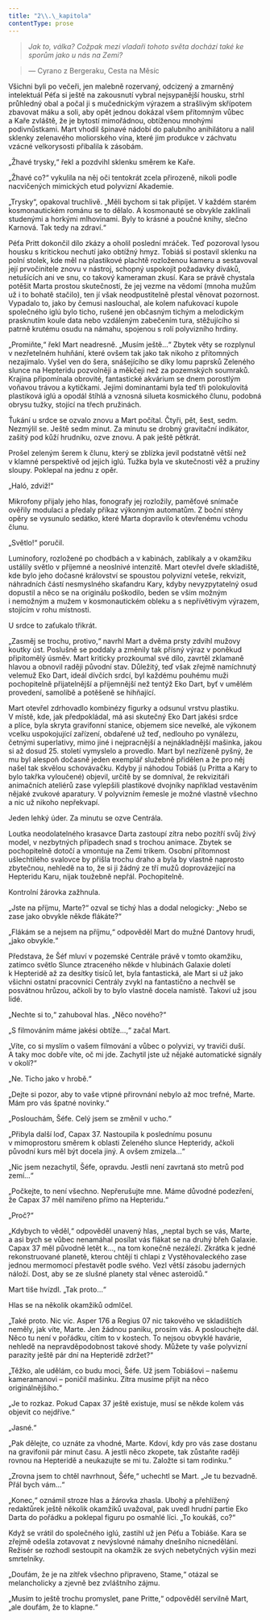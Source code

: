 ```yaml
---
title: "2\\.\_kapitola"
contentType: prose
---
```


<section>

> _Jak to, válka? Cožpak mezi vladaři tohoto světa dochází také ke sporům jako u nás na Zemi?_

> — Cyrano z Bergeraku, Cesta na Měsíc

Všichni byli po večeři, jen malebně rozervaný, odcizený a zmarněný intelektuál Péťa si ještě na zakousnutí vybral nejsypanější housku, strhl průhledný obal a počal ji s mučednickým výrazem a strašlivým skřípotem zbavovat máku a soli, aby opět jednou dokázal všem přítomným vůbec a Kaře zvláště, že je bytostí mimořádnou, obtíženou mnohými podivnůstkami. Mart vhodil špinavé nádobí do palubního anihilátoru a nalil sklenky zelenavého moliorského vína, které jim produkce v záchvatu vzácné velkorysosti přibalila k zásobám.

„Žhavé trysky,“ řekl a pozdvihl sklenku směrem ke Kaře.

„Žhavé co?“ vykulila na něj oči tentokrát zcela přirozeně, nikoli podle nacvičených mimických etud polyvizní Akademie.

„Trysky“, opakoval truchlivě. „Měli bychom si tak připíjet. V každém starém kosmonautickém románu se to dělalo. A kosmonauté se obvykle zaklínali studenými a horkými mlhovinami. Byly to krásné a poučné knihy, slečno Karnová. Tak tedy na zdraví.“

Péťa Pritt dokončil dílo zkázy a oholil poslední mráček. Teď pozoroval lysou housku s kritickou nechutí jako obtížný hmyz. Tobiáš si postavil sklenku na polní stolek, kde měl na plastikové plachtě rozloženou kameru a sestavoval její prvočinitele znovu v nástroj, schopný uspokojit požadavky diváků, netušících ani ve snu, co takový kameraman zkusí. Kara se právě chystala potěšit Marta prostou skutečností, že jej vezme na vědomí (mnoha mužům už i to bohatě stačilo), ten jí však neodpustitelně přestal věnovat pozornost. Vypadalo to, jako by čemusi naslouchal, ale kolem nafukovací kupole společného iglú bylo ticho, rušené jen občasným tichým a melodickým prasknutím koule data nebo vzdáleným zabečením tura, stěžujícího si patrně krutému osudu na námahu, spojenou s rolí polyvizního hrdiny.

„Promiňte,“ řekl Mart neadresně. „Musím ještě…“ Zbytek věty se rozplynul v nezřetelném huhňání, které ovšem tak jako tak nikoho z přítomných nezajímalo. Vyšel ven do šera, snášejícího se díky lomu paprsků Zeleného slunce na Hepteridu pozvolněji a měkčeji než za pozemských soumraků. Krajina připomínala obrovité, fantastické akvárium se dnem porostlým voňavou trávou a kytičkami. Jejími dominantami byla teď tři polokulovitá plastiková iglú a opodál štíhlá a vznosná silueta kosmického člunu, podobná obrysu tužky, stojící na třech pružinách.

Ťukání u srdce se ozvalo znovu a Mart počítal. Čtyři, pět, šest, sedm. Nezmýlil se. Ještě sedm minut. Za minutu se drobný gravitační indikátor, zašitý pod kůží hrudníku, ozve znovu. A pak ještě pětkrát.

Prošel zeleným šerem k člunu, který se zblízka jevil podstatně větší než v klamné perspektivě od jejich iglú. Tužka byla ve skutečnosti věž a pružiny sloupy. Poklepal na jednu z opěr.

„Haló, zdviž!“

Mikrofony přijaly jeho hlas, fonografy jej rozložily, paměťové snímače ověřily modulaci a předaly příkaz výkonným automatům. Z boční stěny opěry se vysunulo sedátko, které Marta dopravilo k otevřenému vchodu člunu.

„Světlo!“ poručil.

Luminofory, rozložené po chodbách a v kabinách, zablikaly a v okamžiku ustálily světlo v příjemné a neoslnivé intenzitě. Mart otevřel dveře skladiště, kde bylo jeho dočasné království se spoustou polyvizní veteše, rekvizit, náhradních částí nesmyslného skafandru Kary, kdyby nevyzpytatelný osud dopustil a něco se na originálu poškodilo, beden se vším možným i nemožným a mužem v kosmonautickém obleku a s nepřívětivým výrazem, stojícím v rohu místnosti.

U srdce to zaťukalo třikrát.

„Zasměj se trochu, protivo,“ navrhl Mart a dvěma prsty zdvihl mužovy koutky úst. Poslušně se poddaly a změnily tak přísný výraz v poněkud připitomělý úsměv. Mart kriticky prozkoumal své dílo, zavrtěl zklamaně hlavou a obnovil raději původní stav. Důležitý, teď však zřejmě namíchnutý velemuž Eko Dart, ideál dívčích srdcí, byl každému pouhému muži pochopitelně přijatelnější a příjemnější než tentýž Eko Dart, byť v umělém provedení, samolibě a potěšeně se hihňající.

Mart otevřel zdrhovadlo kombinézy figurky a odsunul vrstvu plastiku. V místě, kde, jak předpokládal, má asi skutečný Eko Dart jakési srdce a plíce, byla skryta gravifonní stanice, objemem sice nevelké, ale výkonem vcelku uspokojující zařízení, obdařené už teď, nedlouho po vynálezu, četnými superlativy, mimo jiné i nejpracnější a nejnákladnější mašinka, jakou si až dosud 25. století vymyslelo a provedlo. Mart byl nezřízeně pyšný, že mu byl alespoň dočasně jeden exemplář služebně přidělen a že pro něj našel tak skvělou schovávačku. Kdyby ji náhodou Tobiáš (u Pritta a Kary to bylo takřka vyloučené) objevil, určitě by se domníval, že rekvizitáři animačních ateliérů zase vylepšili plastikové dvojníky například vestavěním nějaké zvukové aparatury. V polyvizním řemesle je možné vlastně všechno a nic už nikoho nepřekvapí.

Jeden lehký úder. Za minutu se ozve Centrála.

Loutka neodolatelného krasavce Darta zastoupí zítra nebo pozítří svůj živý model, v nezbytných případech snad s trochou animace. Zbytek se pochopitelně dotočí a vmontuje na Zemi trikem. Osobní přítomnost ušlechtilého svalovce by přišla trochu draho a byla by vlastně naprosto zbytečnou, nehledě na to, že si ji žádný ze tří mužů doprovázející na Hepteridu Karu, nijak toužebně nepřál. Pochopitelně.

Kontrolní žárovka zažhnula.

„Jste na příjmu, Marte?“ ozval se tichý hlas a dodal nelogicky: „Nebo se zase jako obvykle někde flákáte?“

„Flákám se a nejsem na příjmu,“ odpověděl Mart do mužné Dan­tovy hrudi, „jako obvykle.“

Představa, že Šéf mluví v pozemské Centrále právě v tomto okamžiku, zatímco světlo Slunce ztraceného někde v hlubinách Galaxie doletí k Hepteridě až za desítky tisíců let, byla fantastická, ale Mart si už jako všichni ostatní pracovníci Centrály zvykl na fantastično a nechvěl se posvátnou hrůzou, ačkoli by to bylo vlastně docela namístě. Takoví už jsou lidé.

„Nechte si to,“ zahuboval hlas. „Něco nového?“

„S filmováním máme jakési obtíže…,“ začal Mart.

„Víte, co si myslím o vašem filmování a vůbec o polyvizi, vy traviči duší. A taky moc dobře víte, oč mi jde. Zachytil jste už nějaké automatické signály v okolí?“

„Ne. Ticho jako v hrobě.“

„Dejte si pozor, aby to vaše vtipné přirovnání nebylo až moc trefné, Marte. Mám pro vás špatné novinky.“

„Poslouchám, Šéfe. Celý jsem se změnil v ucho.“

„Přibyla další loď, Capax 37. Nastoupila k poslednímu posunu v mimoprostoru směrem k oblasti Zeleného slunce Hepteridy, ačkoli původní kurs měl být docela jiný. A ovšem zmizela…“

„Nic jsem nezachytil, Šéfe, opravdu. Jestli není zavrtaná sto metrů pod zemí…“

„Počkejte, to není všechno. Nepřerušujte mne. Máme důvodné podezření, že Capax 37 měl namířeno přímo na Hepteridu.“

„Proč?“

„Kdybych to věděl,“ odpověděl unavený hlas, „neptal bych se vás, Marte, a asi bych se vůbec nenamáhal posílat vás flákat se na druhý břeh Galaxie. Capax 37 měl původně letět k…, na tom konečně nezáleží. Zkrátka k jedné rekonstruované planetě, kterou chtějí ti chlapi z Vystěhovaleckého zase jednou mermomocí přestavět podle svého. Vezl větší zásobu jaderných náloží. Dost, aby se ze slušné planety stal věnec asteroidů.“

Mart tiše hvízdl. „Tak proto…“

Hlas se na několik okamžiků odmlčel.

„Také proto. Nic víc. Asper 176 a Regius 07 nic takového ve skladištích neměly, jak víte, Marte. Jen žádnou paniku, prosím vás. A poslouchejte dál. Něco tu není v pořádku, cítím to v kostech. To nejsou obvyklé havárie, nehledě na nepravděpodobnost takové shody. Můžete ty vaše polyvizní parazity ještě pár dní na Hepteridě zdržet?“

„Těžko, ale udělám, co budu moci, Šéfe. Už jsem Tobiášovi – našemu kameramanovi – poničil mašinku. Zítra musíme přijít na něco originálnějšího.“

„Je to rozkaz. Pokud Capax 37 ještě existuje, musí se někde kolem vás objevit co nejdříve.“

„Jasné.“

„Pak dělejte, co uznáte za vhodné, Marte. Kdoví, kdy pro vás zase dostanu na gravifonii pár minut času. A jestli něco zkopete, tak zůstaňte raději rovnou na Hepteridě a neukazujte se mi tu. Založte si tam rodinku.“

„Zrovna jsem to chtěl navrhnout, Šéfe,“ uchechtl se Mart. „Je tu bezvadně. Přál bych vám…“

„Konec,“ oznámil stroze hlas a žárovka zhasla. Ubohý a přehlížený redaktůrek ještě několik okamžiků uvažoval, pak uvedl hrudní partie Eko Darta do pořádku a poklepal figuru po osmahlé líci. „To koukáš, co?“

Když se vrátil do společného iglú, zastihl už jen Péťu a Tobiáše. Kara se zřejmě odešla zotavovat z nevýslovné námahy dnešního nicnedělání. Režisér se rozhodl sestoupit na okamžik ze svých nebetyčných výšin mezi smrtelníky.

„Doufám, že je na zítřek všechno připraveno, Stame,“ otázal se melancholicky a zjevně bez zvláštního zájmu.

„Musím to ještě trochu promyslet, pane Pritte,“ odpověděl servilně Mart, „ale doufám, že to klapne.“

</section>
